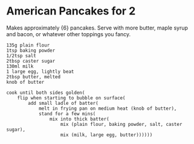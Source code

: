 American Pancakes for 2
=======================

Makes approximately {6} pancakes. Serve with more butter, maple syrup and bacon, or whatever other toppings you fancy.

    135g plain flour
    1tsp baking powder
    1/2tsp salt
    2tbsp caster sugar
    130ml milk
    1 large egg, lightly beat
    2tbsp butter, melted
    knob of butter

    cook until both sides golden(
        flip when starting to bubble on surface(
            add small ladle of batter(
                melt in frying pan on medium heat (knob of butter),
                stand for a few mins(
                    mix into thick batter(
                        mix (plain flour, baking powder, salt, caster sugar),
                        mix (milk, large egg, butter))))))
